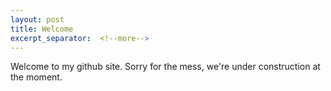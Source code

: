 ```yaml
---
layout: post
title: Welcome
excerpt_separator:  <!--more-->
---
```


Welcome to my github site. Sorry for the mess, we're under construction at the moment.
